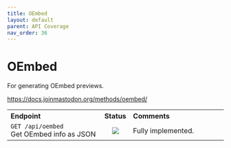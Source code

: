 ```yaml
---
title: OEmbed
layout: default
parent: API Coverage
nav_order: 36
---
```


# OEmbed

For generating OEmbed previews.

<a href="https://docs.joinmastodon.org/methods/oembed/" target="_blank">https://docs.joinmastodon.org/methods/oembed/</a>

<table style="width:100%;table-layout:fixed;">
  <tr>
    <th style="width:45%;text-align:left;">Endpoint</th>
    <th style="width:10%;text-align:center;">Status</th>
    <th style="width:45%;text-align:left;">Comments</th>
  </tr>
  <tr>
    <td style="width:45%;text-align:left;"><code>GET /api/oembed</code><br>Get OEmbed info as JSON</td>
    <td style="width:10%;text-align:center;"><img src="/assets/green16.png"></td>
    <td style="width:45%;text-align:left;">Fully implemented.</td>
  </tr>
</table>
